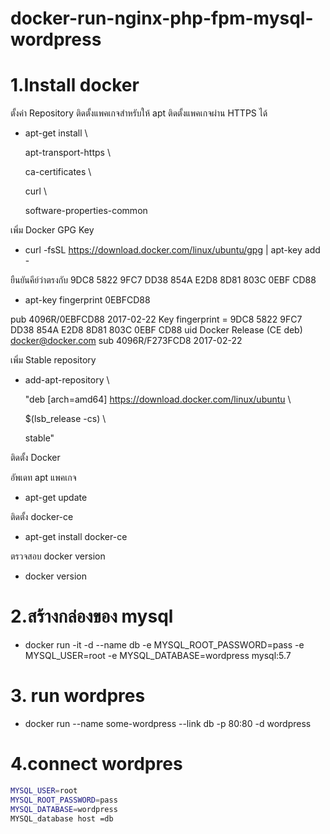 # docker-run-nginx-php-fpm-mysql-wordpress
# 1.Install docker
ตั้งค่า Repository  ติดตั้งแพคเกจสำหรับให้ apt ติดตั้งแพคเกจผ่าน HTTPS ได้

* apt-get install \

   apt-transport-https \
   
   ca-certificates \
   
   curl \
   
   software-properties-common

เพิ่ม Docker GPG Key

* curl -fsSL https://download.docker.com/linux/ubuntu/gpg | apt-key add -

ยืนยันคีย์ว่าตรงกับ 9DC8 5822 9FC7 DD38 854A E2D8 8D81 803C 0EBF CD88
* apt-key fingerprint 0EBFCD88

pub   4096R/0EBFCD88 2017-02-22
      Key fingerprint = 9DC8 5822 9FC7 DD38 854A  E2D8 8D81 803C 0EBF CD88
uid                  Docker Release (CE deb) <docker@docker.com>
sub   4096R/F273FCD8 2017-02-22

เพิ่ม Stable repository

* add-apt-repository \

   "deb [arch=amd64] https://download.docker.com/linux/ubuntu \
   
   $(lsb_release -cs) \
   
   stable"
   
ติดตั้ง Docker

อัพเดท apt แพคเกจ

* apt-get update

ติดตั้ง docker-ce

* apt-get install docker-ce

ตรวจสอบ docker version

* docker version

# 2.สร้างกล่องของ mysql

* docker run -it -d --name db -e MYSQL_ROOT_PASSWORD=pass -e MYSQL_USER=root -e MYSQL_DATABASE=wordpress   mysql:5.7
# 3. run wordpres

* docker run --name some-wordpress --link db -p 80:80 -d wordpress

# 4.connect wordpres
```bash
MYSQL_USER=root
MYSQL_ROOT_PASSWORD=pass
MYSQL_DATABASE=wordpress
MYSQL_database host =db




